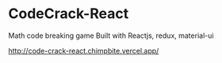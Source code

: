 # CodeCrack-React
Math code breaking game
Built with Reactjs, redux, material-ui

http://code-crack-react.chimpbite.vercel.app/
